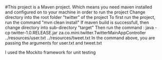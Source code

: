 



#This project is a Maven project. Which means you need maven installed and configured on to your machine in order to run the project
Change directory into the root folder "twitter" of the project
To first run the project, run the command "mvn clean install"
If maven build is successfull, then change directory into sub-directory  "target"
Then run the command :
java -cp twitter-1.0.RELEASE.jar za.co.mini.twitter.TwitterMainAppController ../resources/user.txt ../resources/tweet.txt
In the command above, you are passing the arguments for user.txt and tweet.txt


I used the Mockito framework for unit testing